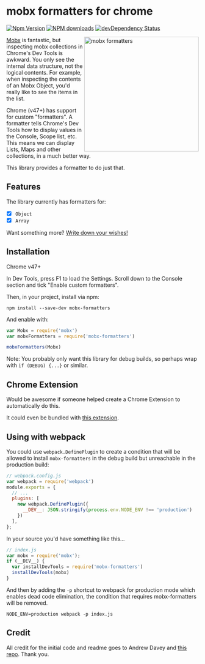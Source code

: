# mobx formatters for chrome

[![Npm Version](https://badge.fury.io/js/mobx-formatters.svg)](https://badge.fury.io/js/mobx-formatters)
[![NPM downloads](http://img.shields.io/npm/dm/mobx-formatters.svg)](https://www.npmjs.com/package/mobx-formatters)
[![devDependency Status](https://david-dm.org/andrewdavey/mobx-formatters/dev-status.svg)](https://david-dm.org/andrewdavey/mobx-formatters#info=devDependencies)

<img alt="mobx formatters" src="screen.png" align="right" width="300px" />

[Mobx](https://mobx.js.org/) is fantastic, but inspecting mobx collections in Chrome's Dev Tools is awkward. You only see the internal data structure, not the logical contents. For example, when inspecting the contents of an Mobx Object, you'd really like to see the items in the list.

Chrome (v47+) has support for custom "formatters". A formatter tells Chrome's Dev Tools how to display values in the Console, Scope list, etc. This means we can display Lists, Maps and other collections, in a much better way.

This library provides a formatter to do just that.


## Features

The library currently has formatters for:

 - [x] `Object`
 - [x] `Array`

Want something more? [Write down your wishes!](https://github.com/motion/mobx-formatters/issues/new)

## Installation

Chrome v47+

In Dev Tools, press F1 to load the Settings. Scroll down to the Console section and tick "Enable custom formatters".

Then, in your project, install via npm:

```
npm install --save-dev mobx-formatters
```

And enable with:

```js
var Mobx = require('mobx')
var mobxFormatters = require('mobx-formatters')

mobxFormatters(Mobx)
```

Note: You probably only want this library for debug builds, so perhaps wrap with `if (DEBUG) {...}` or similar.

## Chrome Extension

Would be awesome if someone helped create a Chrome Extension to automatically do this.

It could even be bundled with [this extension](https://chrome.google.com/webstore/detail/mobx-developer-tools/pfgnfdagidkfgccljigdamigbcnndkod/related).

## Using with webpack

You could use `webpack.DefinePlugin` to create a condition that will be allowed to install `mobx-formatters` in the debug build but unreachable in the production build:

```javascript
// webpack.config.js
var webpack = require('webpack')
module.exports = {
  // ...
  plugins: [
    new webpack.DefinePlugin({
      __DEV__: JSON.stringify(process.env.NODE_ENV !== 'production')
    })
  ],
};
```

In your source you'd have something like this...

```javascript
// index.js
var mobx = require('mobx');
if (__DEV__) {
  var installDevTools = require('mobx-formatters')
  installDevTools(mobx)
}
```

And then by adding the `-p` shortcut to webpack for production mode which enables dead code elimination, the condition that requires mobx-formatters will be removed.

```
NODE_ENV=production webpack -p index.js
```


## Credit

All credit for the initial code and readme goes to Andrew Davey and [this repo](https://github.com/andrewdavey/immutable-devtools). Thank you.

